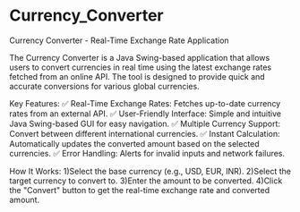 # Currency_Converter
Currency Converter - Real-Time Exchange Rate Application

The Currency Converter is a Java Swing-based application that allows users to convert currencies in real time using the latest exchange rates fetched from an online API. The tool is designed to provide quick and accurate conversions for various global currencies.

Key Features:
✅ Real-Time Exchange Rates: Fetches up-to-date currency rates from an external API.
✅ User-Friendly Interface: Simple and intuitive Java Swing-based GUI for easy navigation.
✅ Multiple Currency Support: Convert between different international currencies.
✅ Instant Calculation: Automatically updates the converted amount based on the selected currencies.
✅ Error Handling: Alerts for invalid inputs and network failures.

How It Works:
1)Select the base currency (e.g., USD, EUR, INR).
2)Select the target currency to convert to.
3)Enter the amount to be converted.
4)Click the "Convert" button to get the real-time exchange rate and converted amount.
